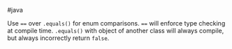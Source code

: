 #java 

Use `==` over `.equals()` for enum comparisons.
`==` will enforce type checking at compile time.
`.equals()` with object of another class will always compile, but always incorrectly return `false`.